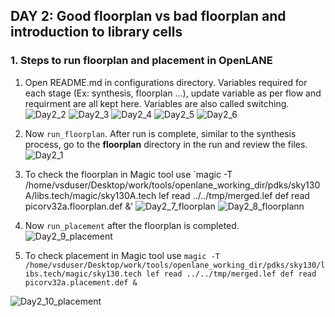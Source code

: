 ## DAY 2: Good floorplan vs bad floorplan and introduction to library cells

### 1. Steps to run floorplan and placement in OpenLANE

1. Open README.md in configurations directory. Variables required for each stage (Ex: synthesis, floorplan ...), update variable as per flow and requirment are all kept here. Variables are also called switching.
![Day2_2](https://github.com/Hitesh2598/VSD-SOC-Design-Workshop-2-Week-/assets/108817818/ecd880ac-6447-41e1-b4ae-120a58890bf2)
![Day2_3](https://github.com/Hitesh2598/VSD-SOC-Design-Workshop-2-Week-/assets/108817818/777e8eb3-dcc6-4714-8f55-f1e532afc1e9)
![Day2_4](https://github.com/Hitesh2598/VSD-SOC-Design-Workshop-2-Week-/assets/108817818/d27759db-c080-4788-bfd7-79b630d7ff5d)
![Day2_5](https://github.com/Hitesh2598/VSD-SOC-Design-Workshop-2-Week-/assets/108817818/3e7303b4-b59a-4766-a307-6b3cdd2bde8b)
![Day2_6](https://github.com/Hitesh2598/VSD-SOC-Design-Workshop-2-Week-/assets/108817818/fe26d7a9-6905-440b-893c-dfdcdd87b80e)

2. Now `run_floorplan`. After run is complete, similar to the synthesis process, go to the **floorplan** directory in the run and review the files.
![Day2_1](https://github.com/Hitesh2598/VSD-SOC-Design-Workshop-2-Week-/assets/108817818/260a9d07-7cf9-4c86-875d-1e047641995d)


3. To check the floorplan in Magic tool use `magic -T /home/vsduser/Desktop/work/tools/openlane_working_dir/pdks/sky130A/libs.tech/magic/sky130A.tech lef read ../../tmp/merged.lef def read picorv32a.floorplan.def &'
![Day2_7_floorplan](https://github.com/Hitesh2598/VSD-SOC-Design-Workshop-2-Week-/assets/108817818/69d67888-19f8-4b40-90ec-23ad5b8cf960)
![Day2_8_floorplann](https://github.com/Hitesh2598/VSD-SOC-Design-Workshop-2-Week-/assets/108817818/7665481f-bd25-455c-b51d-dd68b7051a46)


4. Now `run_placement` after the floorplan is completed.
![Day2_9_placement](https://github.com/Hitesh2598/VSD-SOC-Design-Workshop-2-Week-/assets/108817818/8b8211d3-e2c6-487e-a5fc-89475485c8d8)

5. To check placement in Magic tool use  ` magic -T /home/vsduser/Desktop/work/tools/openlane_working_dir/pdks/sky130/libs.tech/magic/sky130.tech lef read ../../tmp/merged.lef def read picorv32a.placement.def & `

![Day2_10_placement](https://github.com/Hitesh2598/VSD-SOC-Design-Workshop-2-Week-/assets/108817818/29e4a4b3-87e7-4bc8-8475-2ad0f982a8e5)
